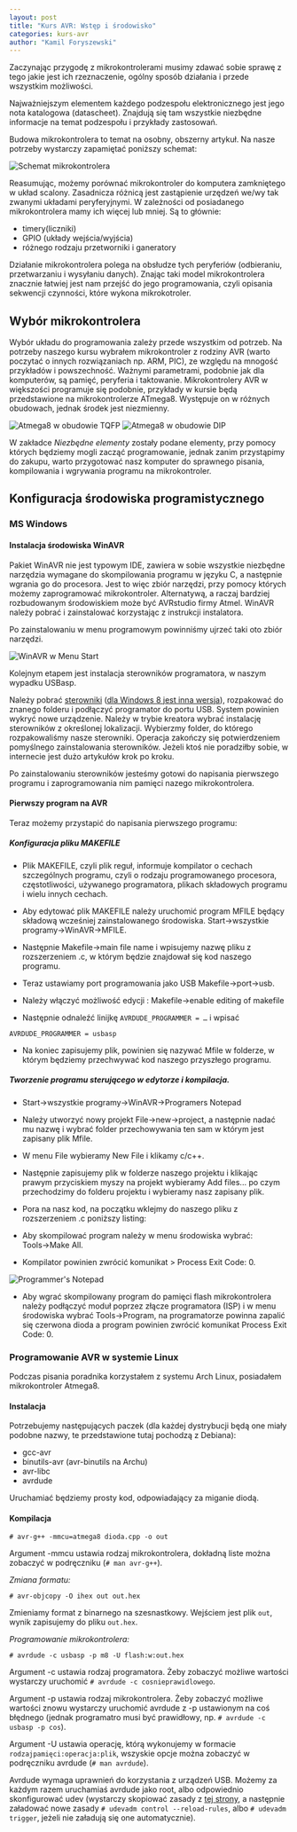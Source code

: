 ```yaml
---
layout: post
title: "Kurs AVR: Wstęp i środowisko"
categories: kurs-avr
author: "Kamil Foryszewski"
---
```

Zaczynając przygodę z mikrokontrolerami musimy zdawać sobie sprawę z tego jakie jest ich rzeznaczenie, ogólny sposób działania i przede wszystkim możliwości.

Najważniejszym elementem każdego podzespołu elektronicznego jest jego nota katalogowa (datascheet). Znajdują się tam wszystkie niezbędne informacje na temat podzespołu i przykłady zastosowań.

Budowa mikrokontrolera to temat na osobny, obszerny artykuł. Na nasze potrzeby wystarczy zapamiętać poniższy schemat:

![Schemat mikrokontrolera](/static/uc.jpg)

Reasumując, możemy porównać mikrokontroler do komputera zamkniętego w układ scalony. Zasadnicza różnicą jest zastąpienie urzędzeń we/wy tak zwanymi układami peryferyjnymi. W zależności od posiadanego mikrokontrolera mamy ich więcej lub mniej. Są to głównie:

- timery(liczniki)
- GPIO (układy wejścia/wyjścia)
- różnego rodzaju przetworniki i ganeratory

Działanie mikrokontrolera polega na obsłudze tych peryferiów (odbieraniu, przetwarzaniu i wysyłaniu danych). Znając taki model mikrokontrolera znacznie łatwiej jest nam przejść do jego programowania, czyli opisania sekwencji czynności, które wykona mikrokotroler.

## Wybór mikrokontrolera

Wybór układu do programowania zależy przede wszystkim od potrzeb. Na potrzeby naszego kursu wybrałem mikrokontroler z rodziny AVR (warto poczytać o innych rozwiązaniach np. ARM, PIC), ze względu na mnogość przykładów i powszechność. Ważnymi parametrami, podobnie jak dla komputerów, są pamięć, peryferia i taktowanie. Mikrokontrolery AVR w większości programuje się podobnie, przykłady w kursie będą przedstawione na mikrokontrolerze ATmega8. Występuje on w różnych obudowach, jednak środek jest niezmienny.

![Atmega8 w obudowie TQFP](/static/mega1.jpg)
![Atmega8 w obudowie DIP](/static/mega2.jpg)

W zakładce _Niezbędne elementy_ zostały podane elementy, przy pomocy których będziemy mogli zacząć programowanie, jednak zanim przystąpimy do zakupu, warto przygotować nasz komputer do sprawnego pisania, kompilowania i wgrywania programu na mikrokontroler.

## Konfiguracja środowiska programistycznego

### MS Windows

#### Instalacja środowiska WinAVR

Pakiet WinAVR nie jest typowym IDE, zawiera w sobie wszystkie niezbędne narzędzia wymagane do skompilowania programu w języku C, a następnie wgrania go do procesora. Jest to więc zbiór narzędzi, przy pomocy których możemy zaprogramować mikrokontroler. Alternatywą, a raczaj bardziej rozbudowanym środowiskiem może być AVRstudio firmy Atmel. WinAVR należy pobrać i zainstalować korzystając z instrukcji instalatora.

Po zainstalowaniu w menu programowym powinniśmy ujrzeć taki oto zbiór narzędzi.

![WinAVR w Menu Start](/static/winavr.jpg)

Kolejnym etapem jest instalacja sterowników programatora, w naszym wypadku USBasp.

Należy pobrać [sterowniki](http://www.fischl.de/usbasp/usbasp-windriver.2011-05-28.zip) ([dla Windows 8 jest inna wersja](http://letsmakerobots.com/node/36841)), rozpakować do znanego folderu i podłączyć programator do portu USB. System powinien wykryć nowe urządzenie. Należy w trybie kreatora wybrać instalację sterowników z określonej lokalizacji. Wybierzmy folder, do którego rozpakowaliśmy nasze sterowniki. Operacja zakończy się potwierdzeniem pomyślnego zainstalowania sterowników. Jeżeli ktoś nie poradziłby sobie, w internecie jest dużo artykułów krok po kroku.

Po zainstalowaniu sterowników jesteśmy gotowi do napisania pierwszego programu i zaprogramowania nim pamięci nazego mikrokontrolera.


#### Pierwszy program na AVR

Teraz możemy przystapić do napisania pierwszego programu:

##### Konfiguracja pliku MAKEFILE

- Plik MAKEFILE, czyli plik reguł, informuje kompilator o cechach szczególnych programu, czyli o rodzaju programowanego procesora, częstotliwości, używanego programatora, plikach składowych programu i wielu innych cechach.

- Aby edytować plik MAKEFILE należy uruchomić program MFILE będący składową wcześniej zainstalowanego środowiska. Start→wszystkie programy→WinAVR→MFILE.

- Następnie Makefile→main file name i wpisujemy nazwę pliku z rozszerzeniem .c, w którym będzie znajdował się kod naszego programu.

- Teraz ustawiamy port programowania jako USB Makefile→port→usb.

- Należy włączyć możliwość edycji : Makefile→enable editing of makefile

- Następnie odnaleźć linijkę `AVRDUDE_PROGRAMMER = …` i wpisać

`AVRDUDE_PROGRAMMER = usbasp`

- Na koniec zapisujemy plik, powinien się nazywać Mfile w folderze, w którym będziemy przechwywać kod naszego przyszłego programu.

##### Tworzenie programu sterującego w edytorze i kompilacja.

- Start→wszystkie programy→WinAVR→Programers Notepad

- Należy utworzyć nowy projekt File→new→project, a następnie nadać mu nazwę i wybrać folder przechowywania ten sam w którym jest zapisany plik Mfile.

- W menu File wybieramy New File i klikamy c/c++.

- Następnie zapisujemy plik w folderze naszego projektu i klikając prawym przyciskiem myszy na projekt wybieramy Add files... po czym przechodzimy do folderu projektu i wybieramy nasz zapisany plik.

- Pora na nasz kod, na początku wklejmy do naszego pliku z rozszerzeniem .c poniższy listing:

<script src="//gist-it.appspot.com/http://github.com/StaszicRobo/kurs-avr/raw/master/intro/1.c"></script>

- Aby skompilować program należy w menu środowiska wybrać: Tools→Make All.

- Kompilator powinien zwrócić komunikat > Process Exit Code: 0.

![Programmer's Notepad](/static/exit.jpg)

- Aby wgrać skompilowany program do pamięci flash mikrokontrolera należy podłączyć moduł poprzez złącze programatora (ISP) i w menu środowiska wybrać Tools→Program, na programatorze powinna zapalić się czerwona dioda a program powinien zwrócić komunikat Process Exit Code: 0.

### Programowanie AVR w systemie Linux

Podczas pisania poradnika korzystałem z systemu Arch Linux, posiadałem mikrokontroler Atmega8.

#### Instalacja

Potrzebujemy następujących paczek (dla każdej dystrybucji będą one miały podobne nazwy, te przedstawione tutaj pochodzą z Debiana):
- gcc-avr
- binutils-avr (avr-binutils na Archu)
- avr-libc
- avrdude

Uruchamiać będziemy prosty kod, odpowiadający za miganie diodą.

<script src="//gist-it.appspot.com/http://github.com/StaszicRobo/kurs-avr/raw/master/intro/2.c"></script>

#### Kompilacja

`# avr-g++ -mmcu=atmega8 dioda.cpp -o out`

Argument -mmcu ustawia rodzaj mikrokontrolera, dokładną liste można zobaczyć w podręczniku (`# man avr-g++`).

*Zmiana formatu:*

`# avr-objcopy -O ihex out out.hex`

Zmieniamy format z binarnego na szesnastkowy. Wejściem jest plik `out`, wynik zapisujemy do pliku `out.hex`.

*Programowanie mikrokontrolera:*

`# avrdude -c usbasp -p m8 -U flash:w:out.hex`

Argument -c ustawia rodzaj programatora. Żeby zobaczyć możliwe wartości wystarczy uruchomić `# avrdude -c cosnieprawidlowego`.

Argument -p ustawia rodzaj mikrokontrolera. Żeby zobaczyć możliwe wartości znowu wystarczy uruchomić avrdude z -p ustawionym na coś błędnego (jednak programatro musi być prawidłowy, np. `# avrdude -c usbasp -p cos`).

Argument -U ustawia operację, którą wykonujemy w formacie `rodzajpamięci:operacja:plik`, wszyskie opcje można zobaczyć w podręczniku avrdude (`# man avrdude`).

Avrdude wymaga uprawnień do korzystania z urządzeń USB. Możemy za każdym razem uruchamiaś avrdude jako root, albo odpowiednio skonfigurować udev (wystarczy skopiować zasady z [tej strony](https://wiki.archlinux.org/index.php/Udev#Accessing_firmware_programmers_and_USB_virtual_comm_devices), a następnie załadować nowe zasady `# udevadm control --reload-rules`, albo `# udevadm trigger`, jeżeli nie załadują się one automatycznie).
